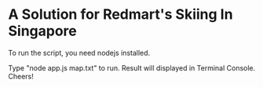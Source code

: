 # A Solution for Redmart's Skiing In Singapore

To run the script, you need nodejs installed.

Type "node app.js map.txt" to run.
Result will displayed in Terminal Console.
Cheers!